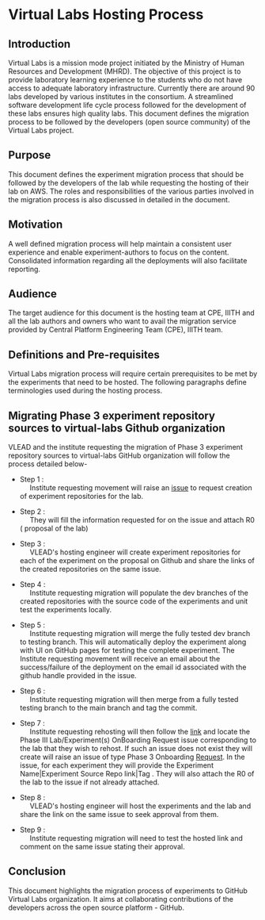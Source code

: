 # Virtual Labs Hosting Process

## Introduction
  Virtual Labs is a mission mode project initiated by the
  Ministry of Human Resources and Development (MHRD). The
  objective of this project is to provide laboratory
  learning experience to the students who do not have access
  to adequate laboratory infrastructure. Currently there are
  around 90 labs developed by various institutes in the
  consortium.  A streamlined software development life cycle
  process followed for the development of these labs ensures
  high quality labs. This document defines the migration
  process to be followed by the developers (open source
  community) of the Virtual Labs project.

## Purpose
  This document defines the experiment migration process 
  that should be followed by the developers
  of the lab while requesting the hosting of their lab on
  AWS. The roles and responsibilities of the various parties
  involved in the migration process is also discussed in
  detailed in the document.
## Motivation
  A well defined migration process will help maintain a
  consistent user experience and enable experiment-authors
  to focus on the content. Consolidated information 
  regarding all the deployments will also facilitate 
  reporting.
## Audience
  The target audience for this document is the hosting team
  at CPE, IIITH and all the lab authors and owners who want
  to avail the migration service provided by Central Platform
  Engineering Team (CPE), IIITH team.
## Definitions and Pre-requisites
  Virtual Labs migration process will require certain
  prerequisites to be met by the experiments that need to be
  hosted. The following paragraphs define terminologies used
  during the hosting process.


## Migrating Phase 3 experiment repository sources to virtual-labs Github organization 

   VLEAD and the institute requesting the migration of Phase
   3 experiment repository sources to virtual-labs 
   GitHub organization will follow the process detailed below- 
   
  - Step 1 : </br>
      &nbsp;&nbsp;&nbsp;&nbsp; Institute requesting movement will raise an [issue](https://github.com/virtual-labs/engineers-forum/issues/new?assignees=&labels=Phase-3&template=phase-iii-experiment-repository-creation-request.md&title=) to request creation of experiment repositories for the lab. 
  - Step 2 :</br>
      &nbsp;&nbsp;&nbsp;&nbsp; They will fill the information requested for on the issue and attach R0 ( proposal of the lab) 

  - Step 3 :</br>
      &nbsp;&nbsp;&nbsp;&nbsp; VLEAD's hosting engineer will create experiment repositories for each of the experiment on the proposal on Github and share the links of the created repositories on the same issue.

  - Step 4 :</br>
      &nbsp;&nbsp;&nbsp;&nbsp; Institute requesting migration will populate the dev branches of the created repositories with the source code of the experiments and unit test the experiments locally.
              
  - Step 5 :</br>
      &nbsp;&nbsp;&nbsp;&nbsp; Institute requesting migration will merge the fully tested dev branch to testing branch. This will automatically deploy the experiment along with UI on GitHub pages for testing the complete experiment. The Institute requesting movement will receive an email about the success/failure of the deployment on the email id associated with the github handle provided in the issue.
              
  - Step 6 :</br>
      &nbsp;&nbsp;&nbsp;&nbsp; Institute requesting migration will then merge  from a fully tested testing branch to the main branch and tag the commit. 
               
  - Step 7 :</br>
      &nbsp;&nbsp;&nbsp;&nbsp; Institute requesting rehosting will then follow the [link](https://github.com/virtual-labs/engineers-forum/issues) and locate the Phase III Lab/Experiment(s) OnBoarding Request issue corresponding to the lab that they  wish to rehost.  If such an issue does not exist they will create will raise an issue of type Phase 3 Onboarding [Request](https://github.com/virtual-labs/engineers-forum/issues/new/choose). In the issue, for each experiment they will provide the Experiment Name|Experiment Source Repo link|Tag . They will also attach the R0 of the lab to the issue if not already attached. 
              
  - Step 8 :</br>
      &nbsp;&nbsp;&nbsp;&nbsp; VLEAD's hosting engineer will host the experiments and the lab and share the link on the same issue to seek approval from them.

  - Step 9 :</br>
      &nbsp;&nbsp;&nbsp;&nbsp; Institute requesting migration  will need to test the hosted link and comment on the same issue stating their approval.


## Conclusion 
  This document highlights the migration process of experiments to GitHub Virtual Labs organization. It aims at collaborating contributions of the developers across the open source platform - GitHub.

